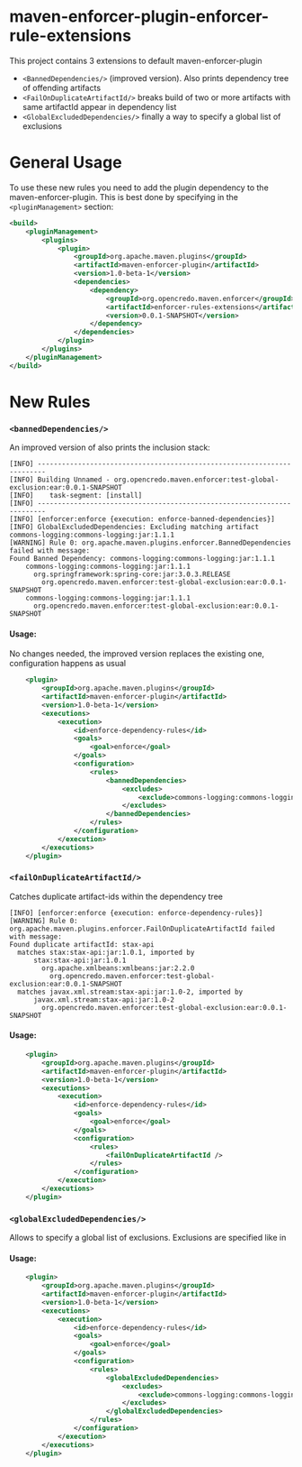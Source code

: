 maven-enforcer-plugin-enforcer-rule-extensions
==============================================

This project contains 3 extensions to  default maven-enforcer-plugin

* `<BannedDependencies/>` (improved version). Also prints dependency tree of offending artifacts
* `<FailOnDuplicateArtifactId/>` breaks  build of two or more artifacts with  same artifactId appear in  dependency list
* `<GlobalExcludedDependencies/>` finally a way to specify a global list of exclusions


General Usage
=============

To use these new rules you need to add the plugin dependency to the maven-enforcer-plugin. This is best done by specifying
in the `<pluginManagement>` section:

```xml
<build>
    <pluginManagement>
        <plugins>
            <plugin>
                <groupId>org.apache.maven.plugins</groupId>
                <artifactId>maven-enforcer-plugin</artifactId>
                <version>1.0-beta-1</version>
                <dependencies>
                    <dependency>
                        <groupId>org.opencredo.maven.enforcer</groupId>
                        <artifactId>enforcer-rules-extensions</artifactId>
                        <version>0.0.1-SNAPSHOT</version>
                    </dependency>
                </dependencies>
            </plugin>
        </plugins>
    </pluginManagement>
</build>
```

New Rules
=========

### `<bannedDependencies/>`

An improved version of <bannedDependencies> also prints the inclusion stack:

```
[INFO] ------------------------------------------------------------------------
[INFO] Building Unnamed - org.opencredo.maven.enforcer:test-global-exclusion:ear:0.0.1-SNAPSHOT
[INFO]    task-segment: [install]
[INFO] ------------------------------------------------------------------------
[INFO] [enforcer:enforce {execution: enforce-banned-dependencies}]
[INFO] GlobalExcludedDependencies: Excluding matching artifact commons-logging:commons-logging:jar:1.1.1
[WARNING] Rule 0: org.apache.maven.plugins.enforcer.BannedDependencies failed with message:
Found Banned Dependency: commons-logging:commons-logging:jar:1.1.1
    commons-logging:commons-logging:jar:1.1.1
      org.springframework:spring-core:jar:3.0.3.RELEASE
        org.opencredo.maven.enforcer:test-global-exclusion:ear:0.0.1-SNAPSHOT
    commons-logging:commons-logging:jar:1.1.1
      org.opencredo.maven.enforcer:test-global-exclusion:ear:0.0.1-SNAPSHOT
```

#### Usage:
No changes needed, the improved version replaces the existing one, configuration happens as usual

```xml
    <plugin>
        <groupId>org.apache.maven.plugins</groupId>
        <artifactId>maven-enforcer-plugin</artifactId>
        <version>1.0-beta-1</version>
        <executions>
            <execution>
                <id>enforce-dependency-rules</id>
                <goals>
                    <goal>enforce</goal>
                </goals>
                <configuration>
                    <rules>
                        <bannedDependencies>
                            <excludes>
                                <exclude>commons-logging:commons-logging</exclude>
                            </excludes>
                        </bannedDependencies>
                    </rules>
                </configuration>
            </execution>
        </executions>
    </plugin>
```

### `<failOnDuplicateArtifactId/>`

Catches duplicate artifact-ids within the dependency tree

```
[INFO] [enforcer:enforce {execution: enforce-dependency-rules}]
[WARNING] Rule 0: org.apache.maven.plugins.enforcer.FailOnDuplicateArtifactId failed with message:
Found duplicate artifactId: stax-api
  matches stax:stax-api:jar:1.0.1, imported by
      stax:stax-api:jar:1.0.1
        org.apache.xmlbeans:xmlbeans:jar:2.2.0
          org.opencredo.maven.enforcer:test-global-exclusion:ear:0.0.1-SNAPSHOT
  matches javax.xml.stream:stax-api:jar:1.0-2, imported by
      javax.xml.stream:stax-api:jar:1.0-2
        org.opencredo.maven.enforcer:test-global-exclusion:ear:0.0.1-SNAPSHOT
```

#### Usage:

```xml
    <plugin>
        <groupId>org.apache.maven.plugins</groupId>
        <artifactId>maven-enforcer-plugin</artifactId>
        <version>1.0-beta-1</version>
        <executions>
            <execution>
                <id>enforce-dependency-rules</id>
                <goals>
                    <goal>enforce</goal>
                </goals>
                <configuration>
                    <rules>
                        <failOnDuplicateArtifactId />
                    </rules>
                </configuration>
            </execution>
        </executions>
    </plugin>
```


### `<globalExcludedDependencies/>`

Allows to specify a global list of exclusions. Exclusions are specified like in <bannedDependencies>

#### Usage:

```xml
    <plugin>
        <groupId>org.apache.maven.plugins</groupId>
        <artifactId>maven-enforcer-plugin</artifactId>
        <version>1.0-beta-1</version>
        <executions>
            <execution>
                <id>enforce-dependency-rules</id>
                <goals>
                    <goal>enforce</goal>
                </goals>
                <configuration>
                    <rules>
                        <globalExcludedDependencies>
                            <excludes>
                                <exclude>commons-logging:commons-logging</exclude>
                            </excludes>
                        </globalExcludedDependencies>
                    </rules>
                </configuration>
            </execution>
        </executions>
    </plugin>
```
